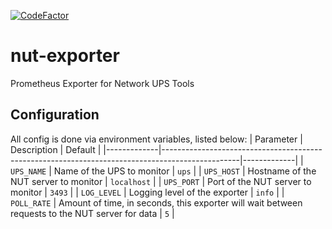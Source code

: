[![CodeFactor](https://www.codefactor.io/repository/github/barrelmaker97/nut-exporter/badge)](https://www.codefactor.io/repository/github/barrelmaker97/nut-exporter)
# nut-exporter
Prometheus Exporter for Network UPS Tools

## Configuration
All config is done via environment variables, listed below:
| Parameter   | Description                                                                                     | Default     |
|-------------|-------------------------------------------------------------------------------------------------|-------------|
| `UPS_NAME`  | Name of the UPS to monitor                                                                      | `ups`       |
| `UPS_HOST`  | Hostname of the NUT server to monitor                                                           | `localhost` |
| `UPS_PORT`  | Port of the NUT server to monitor                                                               | `3493`      |
| `LOG_LEVEL` | Logging level of the exporter                                                                   | `info`      |
| `POLL_RATE` | Amount of time, in seconds, this exporter will wait between requests to the NUT server for data | `5`         |
